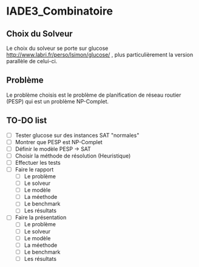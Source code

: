 # IADE3_Combinatoire

## Choix du Solveur
Le choix du solveur se porte sur glucose http://www.labri.fr/perso/lsimon/glucose/ , plus particulièrement la version parallèle de celui-ci.

## Problème
Le problème choisis est le problème de planification de réseau routier (PESP) qui est un problème NP-Complet.

## TO-DO list
- [ ] Tester glucose sur des instances SAT "normales"
- [ ] Montrer que PESP est NP-Complet
- [ ] Définir le modèle PESP -> SAT
- [ ] Choisir la méthode de résolution (Heuristique)
- [ ] Effectuer les tests
- [ ] Faire le rapport
    - [ ] Le problème
    - [ ] Le  solveur
    - [ ] Le  modèle
    - [ ] La  méethode
    - [ ] Le benchmark
    - [ ] Les résultats
- [ ] Faire la présentation
    - [ ] Le problème
    - [ ] Le  solveur
    - [ ] Le  modèle
    - [ ] La  méethode
    - [ ] Le benchmark
    - [ ] Les résultats

